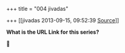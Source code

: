 +++
title = "004 jivadas"

+++
[[jivadas	2013-09-15, 09:52:39 [Source](https://groups.google.com/g/samskrita/c/-4jhNznkyDc)]]



**What is the URL Link for this series?**



